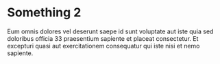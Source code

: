 # **Something 2**

Eum omnis dolores vel deserunt saepe id sunt voluptate aut iste quia sed doloribus officia 33 praesentium sapiente et placeat consectetur. Et excepturi quasi aut exercitationem consequatur qui iste nisi et nemo sapiente. 
